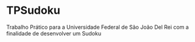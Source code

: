 # TPSudoku
Trabalho Prático para a Universidade Federal de São João Del Rei com a finalidade de desenvolver um Sudoku
